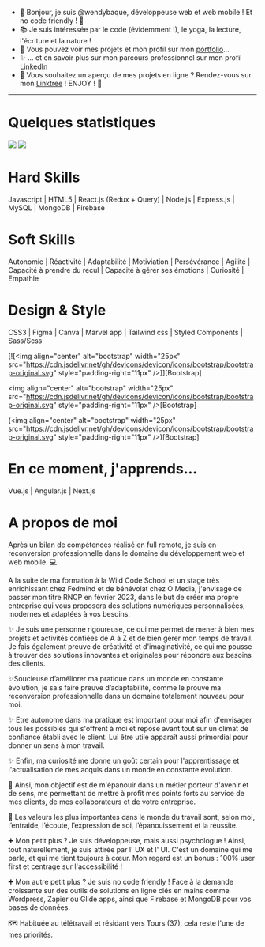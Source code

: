 - 👋 Bonjour, je suis @wendybaque, développeuse web et web mobile ! Et no code friendly ! 🌈
- 📚 Je suis intéressée par le code (évidemment !), le yoga, la lecture, l'écriture et la nature !
- 🚀 Vous pouvez voir mes projets et mon profil sur mon [portfolio](https://wendybaqueportfoliodev.wendev.fr/)...
- ✨ ... et en savoir plus sur mon parcours professionnel sur mon profil [LinkedIn](https://www.linkedin.com/in/wendy-baqu%C3%A9/)
- 🔎 Vous souhaitez un aperçu de mes projets en ligne ? Rendez-vous sur mon [Linktree](https://linktr.ee/wendybaque) ! ENJOY ! 🤩
-----------------

# Quelques statistiques

![](https://github-readme-stats.vercel.app/api/top-langs/?username=wendybaque&theme=radical&hide_langs_below=8)
![](https://github-readme-stats.vercel.app/api?username=wendybaque&show_icons=true&theme=radical&count_private=true)

# Hard Skills 
Javascript | HTML5 | React.js (Redux + Query) | Node.js | Express.js | MySQL | MongoDB | Firebase

# Soft Skills 
Autonomie | Réactivité | Adaptabilité | Motiviation | Persévérance | Agilité | Capacité à prendre du recul | Capacité à gérer ses émotions | Curiosité | Empathie

# Design & Style
CSS3 | Figma | Canva | Marvel app | Tailwind css |  Styled Components | Sass/Scss

[![<img align="center" alt="bootstrap" width="25px" src="https://cdn.jsdelivr.net/gh/devicons/devicon/icons/bootstrap/bootstrap-original.svg" style="padding-right="11px" />]][Bootstrap]
  
<img align="center" alt="bootstrap" width="25px" src="https://cdn.jsdelivr.net/gh/devicons/devicon/icons/bootstrap/bootstrap-original.svg" style="padding-right="11px" />[Bootstrap]
      
(<img align="center" alt="bootstrap" width="25px" src="https://cdn.jsdelivr.net/gh/devicons/devicon/icons/bootstrap/bootstrap-original.svg" style="padding-right="11px" />)[Bootstrap]

# En ce moment, j'apprends...
Vue.js | Angular.js | Next.js

# A propos de moi

Après un bilan de compétences réalisé en full remote, je suis en reconversion professionnelle dans le domaine du développement web et web mobile. 💻 

A la suite de ma formation à la Wild Code School et un stage très enrichissant chez Fedmind et de bénévolat chez O Media, j'envisage de passer mon titre RNCP en février 2023, dans le but de créer ma propre entreprise qui vous proposera des solutions numériques personnalisées, modernes et adaptées à vos besoins.

✨ Je suis une personne rigoureuse, ce qui me permet de mener à bien mes projets et activités confiées de A à Z et de bien gérer mon temps de travail. Je fais également preuve de créativité et d'imaginativité, ce qui me pousse à trouver des solutions innovantes et originales pour répondre aux besoins des clients. 

✨Soucieuse d’améliorer ma pratique dans un monde en constante évolution, je sais faire preuve d’adaptabilité, comme le prouve ma reconversion professionnelle dans un domaine totalement nouveau pour moi. 

✨ Etre autonome dans ma pratique est important pour moi afin d'envisager tous les possibles qui s'offrent à moi et repose avant tout sur un climat de confiance établi avec le client. Lui être utile apparaît aussi primordial pour donner un sens à mon travail. 

✨ Enfin, ma curiosité me donne un goût certain pour l'apprentissage et l'actualisation de mes acquis dans un monde en constante évolution. 

🎯 Ainsi, mon objectif est de m'épanouir dans un métier porteur d'avenir et de sens, me permettant de mettre à profit mes points forts au service de mes clients, de mes collaborateurs et de votre entreprise.

🚀 Les valeurs les plus importantes dans le monde du travail sont, selon moi, l’entraide, l’écoute, l’expression de soi, l’épanouissement et la réussite. 

➕ Mon petit plus ? 
Je suis développeuse, mais aussi psychologue ! 
Ainsi, tout naturellement, je suis attirée par l' UX et l' UI. 
C'est un domaine qui me parle, et qui me tient toujours à cœur. 
Mon regard est un bonus : 100% user first et centrage sur l'accessibilité !

➕ Mon autre petit plus ? Je suis no code friendly ! Face à la demande croissante sur des outils de solutions en ligne clés en mains comme Wordpress, Zapier ou Glide apps, ainsi que Firebase et MongoDB pour vos bases de données.

🗺️ Habituée au télétravail et résidant vers Tours (37), cela reste l'une de mes priorités. 

<!---
wendybaque/wendybaque is a ✨ special ✨ repository because its `README.md` (this file) appears on your GitHub profile.
You can click the Preview link to take a look at your changes.
--->

